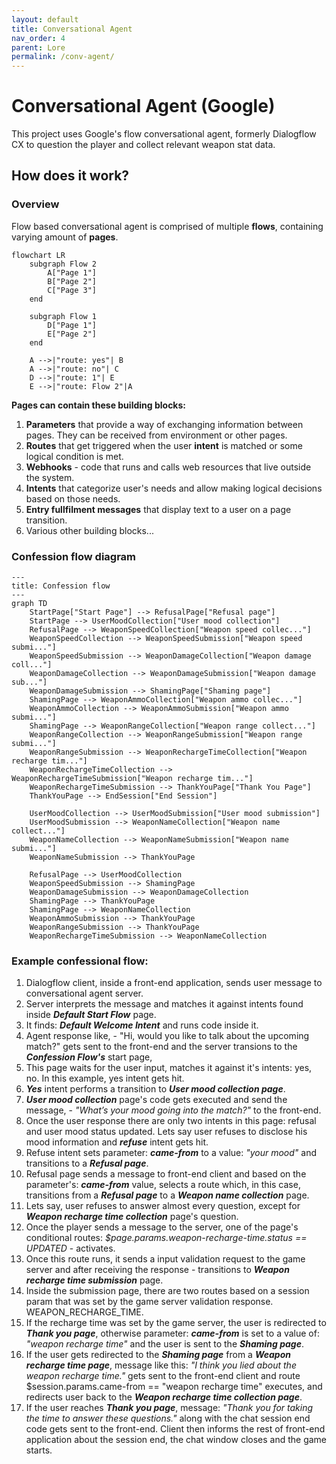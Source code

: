 ```yaml
---
layout: default
title: Conversational Agent
nav_order: 4
parent: Lore
permalink: /conv-agent/
---
```


# **Conversational Agent (Google)**

This project uses Google's flow conversational agent, formerly Dialogflow CX to question the player and collect relevant weapon stat data.

## How does it work?

### Overview

Flow based conversational agent is comprised of multiple **flows**, containing varying amount of **pages**. 

```mermaid
flowchart LR
    subgraph Flow 2
        A["Page 1"]
        B["Page 2"]
        C["Page 3"]
    end

    subgraph Flow 1
        D["Page 1"]
        E["Page 2"]
    end

    A -->|"route: yes"| B
    A -->|"route: no"| C
    D -->|"route: 1"| E
    E -->|"route: Flow 2"|A
```

**Pages can contain these building blocks:**
1. **Parameters** that provide a way of exchanging information between pages. They can be received from environment or other pages.
2. **Routes** that get triggered when the user **intent** is matched or some logical condition is met.
3. **Webhooks** - code that runs and calls web resources that live outside the system.
4. **Intents** that categorize user's needs and allow making logical decisions based on those needs.
5. **Entry fullfilment messages** that display text to a user on a page transition.
6. Various other building blocks...


### Confession flow diagram

```mermaid
---
title: Confession flow
---
graph TD
    StartPage["Start Page"] --> RefusalPage["Refusal page"]
    StartPage --> UserMoodCollection["User mood collection"]
    RefusalPage --> WeaponSpeedCollection["Weapon speed collec..."]
    WeaponSpeedCollection --> WeaponSpeedSubmission["Weapon speed submi..."]
    WeaponSpeedSubmission --> WeaponDamageCollection["Weapon damage coll..."]
    WeaponDamageCollection --> WeaponDamageSubmission["Weapon damage sub..."]
    WeaponDamageSubmission --> ShamingPage["Shaming page"]
    ShamingPage --> WeaponAmmoCollection["Weapon ammo collec..."]
    WeaponAmmoCollection --> WeaponAmmoSubmission["Weapon ammo submi..."]
    ShamingPage --> WeaponRangeCollection["Weapon range collect..."]
    WeaponRangeCollection --> WeaponRangeSubmission["Weapon range submi..."]
    WeaponRangeSubmission --> WeaponRechargeTimeCollection["Weapon recharge tim..."]
    WeaponRechargeTimeCollection --> WeaponRechargeTimeSubmission["Weapon recharge tim..."]
    WeaponRechargeTimeSubmission --> ThankYouPage["Thank You Page"]
    ThankYouPage --> EndSession["End Session"]

    UserMoodCollection --> UserMoodSubmission["User mood submission"]
    UserMoodSubmission --> WeaponNameCollection["Weapon name collect..."]
    WeaponNameCollection --> WeaponNameSubmission["Weapon name submi..."]
    WeaponNameSubmission --> ThankYouPage

    RefusalPage --> UserMoodCollection
    WeaponSpeedSubmission --> ShamingPage
    WeaponDamageSubmission --> WeaponDamageCollection
    ShamingPage --> ThankYouPage
    ShamingPage --> WeaponNameCollection
    WeaponAmmoSubmission --> ThankYouPage
    WeaponRangeSubmission --> ThankYouPage
    WeaponRechargeTimeSubmission --> WeaponNameCollection
```

### Example confessional flow:

1. Dialogflow client, inside a front-end application, sends user message to conversational agent server.
2. Server interprets the message and matches it against intents found inside ***Default Start Flow*** page.
3. It finds: ***Default Welcome Intent*** and runs code inside it.
4. Agent response like, - "Hi, would you like to talk about the upcoming match?" gets sent to the front-end and the server transions to the ***Confession Flow's*** start page,
5. This page waits for the user input, matches it against it's intents: yes, no. In this example, yes intent gets hit.
6. ***Yes*** intent performs a transition to ***User mood collection page***.
7. ***User mood collection*** page's code gets executed and send the message, - *"What’s your mood going into the match?"* to the front-end.
8. Once the user response there are only two intents in this page: refusal and user mood status updated. Lets say user refuses to disclose his mood information and ***refuse*** intent gets hit.
9. Refuse intent sets parameter: ***came-from*** to a value: *"your mood"* and transitions to a ***Refusal page***.
10. Refusal page sends a message to front-end client and based on the parameter's: ***came-from*** value, selects a route which, in this case, transitions from a ***Refusal page*** to a ***Weapon name collection*** page.
11. Lets say, user refuses to answer almost every question, except for ***Weapon recharge time collection*** page's question.
12. Once the player sends a message to the server, one of the page's conditional routes: *$page.params.weapon-recharge-time.status == UPDATED* - activates.
13. Once this route runs, it sends a input validation request to the game server and after receiving the response - transitions to ***Weapon recharge time submission*** page.
14. Inside the submission page, there are two routes based on a session param that was set by the game server validation response. WEAPON_RECHARGE_TIME.
15. If the recharge time was set by the game server, the user is redirected to ***Thank you page***, otherwise parameter: ***came-from*** is set to a value of: *"weapon recharge time"* and the user is sent to the ***Shaming page***.
16. If the user gets redirected to the ***Shaming page*** from a ***Weapon recharge time page***, message like this: *"I think you lied about the weapon recharge time."* gets sent to the front-end client and route $session.params.came-from == "weapon recharge time" executes, and redirects user back to the ***Weapon recharge time collection page***.
17. If the user reaches ***Thank you page***, message: *"Thank you for taking the time to answer these questions."* along with the chat session end code gets sent to the front-end. Client then informs the rest of front-end application about the session end, the chat window closes and the game starts.
